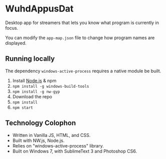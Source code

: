# WuhdAppusDat

Desktop app for streamers that lets you know what program is currently in focus.

You can modify the `app-map.json` file to change how program names are displayed.


## Running locally

The dependency `windows-active-process` requires a native module be built.

1. Install [Node.js](https://nodejs.org) & npm
1. `npm install -g windows-build-tools`
1. `npm install -g nw-gyp`
1. Download the repo
1. `npm install`
1. `npm start`


## Technology Colophon

* Written in Vanilla JS, HTML, and CSS.
* Built with NW.js, Node.js.
* Relies on "windows-active-process" library.
* Built on Windows 7, with SublimeText 3 and Photoshop CS6.
